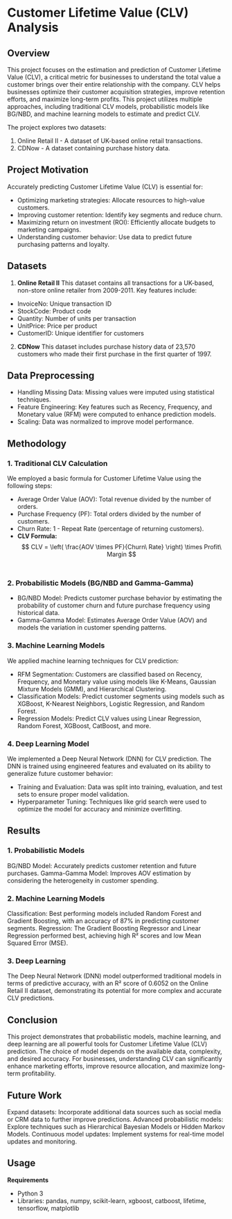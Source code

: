 # Customer Lifetime Value (CLV) Analysis
## Overview
This project focuses on the estimation and prediction of Customer Lifetime Value (CLV), a critical metric for businesses to understand the total value a customer brings over their entire relationship with the company. CLV helps businesses optimize their customer acquisition strategies, improve retention efforts, and maximize long-term profits. This project utilizes multiple approaches, including traditional CLV models, probabilistic models like BG/NBD, and machine learning models to estimate and predict CLV.

The project explores two datasets:

1. Online Retail II - A dataset of UK-based online retail transactions.
2. CDNow - A dataset containing purchase history data.
## Project Motivation
Accurately predicting Customer Lifetime Value (CLV) is essential for:

- Optimizing marketing strategies: Allocate resources to high-value customers.
- Improving customer retention: Identify key segments and reduce churn.
- Maximizing return on investment (ROI): Efficiently allocate budgets to marketing campaigns.
- Understanding customer behavior: Use data to predict future purchasing patterns and loyalty.
## Datasets
1. **Online Retail II** 
This dataset contains all transactions for a UK-based, non-store online retailer from 2009-2011. Key features include:

- InvoiceNo: Unique transaction ID
- StockCode: Product code
- Quantity: Number of units per transaction
- UnitPrice: Price per product
- CustomerID: Unique identifier for customers
2. **CDNow**
This dataset includes purchase history data of 23,570 customers who made their first purchase in the first quarter of 1997.

## Data Preprocessing
- Handling Missing Data: Missing values were imputed using statistical techniques.
- Feature Engineering: Key features such as Recency, Frequency, and Monetary value (RFM) were computed to enhance prediction models.
- Scaling: Data was normalized to improve model performance.
## Methodology
### 1. Traditional CLV Calculation
We employed a basic formula for Customer Lifetime Value using the following steps:

- Average Order Value (AOV): Total revenue divided by the number of orders.
- Purchase Frequency (PF): Total orders divided by the number of customers.
- Churn Rate: 1 - Repeat Rate (percentage of returning customers).
- **CLV Formula:**
$$
CLV = \left( \frac{AOV \times PF}{Churn\ Rate} \right) \times Profit\ Margin
$$
​
### 2. Probabilistic Models (BG/NBD and Gamma-Gamma)
- BG/NBD Model: Predicts customer purchase behavior by estimating the probability of customer churn and future purchase frequency using historical data.
- Gamma-Gamma Model: Estimates Average Order Value (AOV) and models the variation in customer spending patterns.
### 3. Machine Learning Models
We applied machine learning techniques for CLV prediction:

- RFM Segmentation: Customers are classified based on Recency, Frequency, and Monetary value using models like K-Means, Gaussian Mixture Models (GMM), and Hierarchical Clustering.
- Classification Models: Predict customer segments using models such as XGBoost, K-Nearest Neighbors, Logistic Regression, and Random Forest.
- Regression Models: Predict CLV values using Linear Regression, Random Forest, XGBoost, CatBoost, and more.
### 4. Deep Learning Model
We implemented a Deep Neural Network (DNN) for CLV prediction. The DNN is trained using engineered features and evaluated on its ability to generalize future customer behavior:

- Training and Evaluation: Data was split into training, evaluation, and test sets to ensure proper model validation.
- Hyperparameter Tuning: Techniques like grid search were used to optimize the model for accuracy and minimize overfitting.
## Results
### 1. Probabilistic Models
BG/NBD Model: Accurately predicts customer retention and future purchases.
Gamma-Gamma Model: Improves AOV estimation by considering the heterogeneity in customer spending.
### 2. Machine Learning Models
Classification: Best performing models included Random Forest and Gradient Boosting, with an accuracy of 87% in predicting customer segments.
Regression: The Gradient Boosting Regressor and Linear Regression performed best, achieving high R² scores and low Mean Squared Error (MSE).
### 3. Deep Learning
The Deep Neural Network (DNN) model outperformed traditional models in terms of predictive accuracy, with an R² score of 0.6052 on the Online Retail II dataset, demonstrating its potential for more complex and accurate CLV predictions.
## Conclusion
This project demonstrates that probabilistic models, machine learning, and deep learning are all powerful tools for Customer Lifetime Value (CLV) prediction. The choice of model depends on the available data, complexity, and desired accuracy. For businesses, understanding CLV can significantly enhance marketing efforts, improve resource allocation, and maximize long-term profitability.

## Future Work
Expand datasets: Incorporate additional data sources such as social media or CRM data to further improve predictions.
Advanced probabilistic models: Explore techniques such as Hierarchical Bayesian Models or Hidden Markov Models.
Continuous model updates: Implement systems for real-time model updates and monitoring.
## Usage
**Requirements**
- Python 3
- Libraries: pandas, numpy, scikit-learn, xgboost, catboost, lifetime, tensorflow, matplotlib